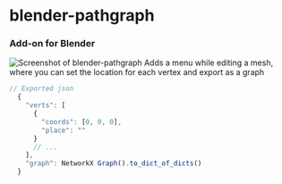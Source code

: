 # blender-pathgraph

### Add-on for Blender
![Screenshot of blender-pathgraph](http://only-dev.kz/pathgraph.png)
Adds a menu while editing a mesh, where you can set the location for each vertex and export as a graph
```js
// Exported json
  {
    "verts": [
      {
        "coords": [0, 0, 0],
        "place": ""
      }
      // ...
    ],
    "graph": NetworkX Graph().to_dict_of_dicts()
  }
```

